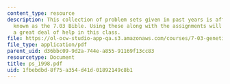 ```yaml
---
content_type: resource
description: This collection of problem sets given in past years is affectionately
  known as the 7.03 Bible. Using these along with the assignments will give the student
  a great deal of help in this class.
file: https://ol-ocw-studio-app-qa.s3.amazonaws.com/courses/7-03-genetics-fall-2004/1fbebdbd8f75a354d41d01892149c8b1_ps_1998.pdf
file_type: application/pdf
parent_uid: d36bbc09-9d2a-744e-a855-91169f13cc83
resourcetype: Document
title: ps_1998.pdf
uid: 1fbebdbd-8f75-a354-d41d-01892149c8b1
---
```

